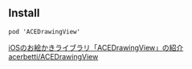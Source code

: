 ## Install

```
pod 'ACEDrawingView'
```

[iOSのお絵かきライブラリ「ACEDrawingView」の紹介](https://qiita.com/PKPK-Carnage/items/5e19ea904b1807bc1ff5)
[acerbetti/ACEDrawingView](https://github.com/acerbetti/ACEDrawingView)
